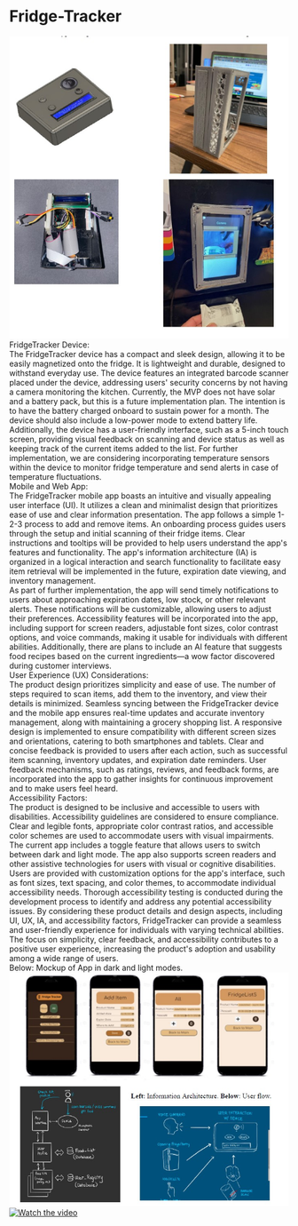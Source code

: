# Fridge-Tracker <br>
![img1](./img/1.jpg) <br>
FridgeTracker Device:<br>
The FridgeTracker device has a compact and sleek design, allowing it to be easily magnetized
onto the fridge. It is lightweight and durable, designed to withstand everyday use. The device
features an integrated barcode scanner placed under the device, addressing users' security
concerns by not having a camera monitoring the kitchen. Currently, the MVP does not have solar
and a battery pack, but this is a future implementation plan. The intention is to have the battery
charged onboard to sustain power for a month. The device should also include a low-power
mode to extend battery life. Additionally, the device has a user-friendly interface, such as a
5-inch touch screen, providing visual feedback on scanning and device status as well as keeping
track of the current items added to the list. For further implementation, we are considering
incorporating temperature sensors within the device to monitor fridge temperature and send
alerts in case of temperature fluctuations.<br>
Mobile and Web App:<br>
The FridgeTracker mobile app boasts an intuitive and visually appealing user interface (UI). It
utilizes a clean and minimalist design that prioritizes ease of use and clear information
presentation. The app follows a simple 1-2-3 process to add and remove items. An onboarding
process guides users through the setup and initial scanning of their fridge items. Clear
instructions and tooltips will be provided to help users understand the app's features and
functionality. The app's information architecture (IA) is organized in a logical interaction and
search functionality to facilitate easy item retrieval will be implemented in the future, expiration
date viewing, and inventory management.<br>
As part of further implementation, the app will send timely notifications to users about
approaching expiration dates, low stock, or other relevant alerts. These notifications will be
customizable, allowing users to adjust their preferences. Accessibility features will be
incorporated into the app, including support for screen readers, adjustable font sizes, color
contrast options, and voice commands, making it usable for individuals with different abilities.
Additionally, there are plans to include an AI feature that suggests food recipes based on the
current ingredients—a wow factor discovered during customer interviews.<br>
User Experience (UX) Considerations:<br>
The product design prioritizes simplicity and ease of use. The number of steps required to scan
items, add them to the inventory, and view their details is minimized. Seamless syncing between
the FridgeTracker device and the mobile app ensures real-time updates and accurate inventory
management, along with maintaining a grocery shopping list. A responsive design is
implemented to ensure compatibility with different screen sizes and orientations, catering to both
smartphones and tablets. Clear and concise feedback is provided to users after each action, such
as successful item scanning, inventory updates, and expiration date reminders. User feedback
mechanisms, such as ratings, reviews, and feedback forms, are incorporated into the app to
gather insights for continuous improvement and to make users feel heard.<br>
Accessibility Factors:<br>
The product is designed to be inclusive and accessible to users with disabilities. Accessibility
guidelines are considered to ensure compliance. Clear and legible fonts, appropriate color
contrast ratios, and accessible color schemes are used to accommodate users with visual
impairments. The current app includes a toggle feature that allows users to switch between dark
and light mode. The app also supports screen readers and other assistive technologies for users
with visual or cognitive disabilities. Users are provided with customization options for the app's
interface, such as font sizes, text spacing, and color themes, to accommodate individual
accessibility needs. Thorough accessibility testing is conducted during the development process
to identify and address any potential accessibility issues.
By considering these product details and design aspects, including UI, UX, IA, and accessibility
factors, FridgeTracker can provide a seamless and user-friendly experience for individuals with
varying technical abilities. The focus on simplicity, clear feedback, and accessibility contributes
to a positive user experience, increasing the product's adoption and usability among a wide range
of users.<br>
Below: Mockup of App in dark and light modes.<br>
![img2](./img/2.jpg)<br>
[![Watch the video](https://youtu.be/XkNvWYqAMog)](https://youtu.be/XkNvWYqAMog)<br>

